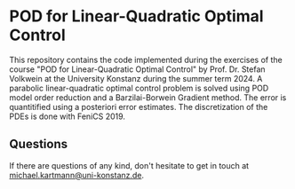 # POD for Linear-Quadratic Optimal Control

This repository contains the code implemented during the exercises of the course "POD for Linear-Quadratic Optimal Control" by Prof. Dr. Stefan Volkwein at the University Konstanz during the summer term 2024.
A parabolic linear-quadratic optimal control problem is solved using POD model order reduction and a Barzilai-Borwein Gradient method. The error is quantitified using a posteriori error estimates. The discretization of the PDEs is done with FeniCS 2019.

## Questions

If there are questions of any kind, don't hesitate to get in touch at <michael.kartmann@uni-konstanz.de>.
